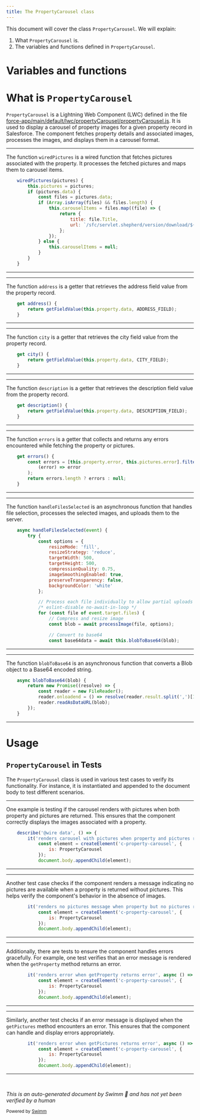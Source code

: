 ```yaml
---
title: The PropertyCarousel class
---
```

This document will cover the class <SwmToken path="force-app/main/default/lwc/propertyCarousel/__tests__/propertyCarousel.test.js" pos="58:4:4" line-data="                is: PropertyCarousel">`PropertyCarousel`</SwmToken>. We will explain:

1. What <SwmToken path="force-app/main/default/lwc/propertyCarousel/__tests__/propertyCarousel.test.js" pos="58:4:4" line-data="                is: PropertyCarousel">`PropertyCarousel`</SwmToken> is.
2. The variables and functions defined in <SwmToken path="force-app/main/default/lwc/propertyCarousel/__tests__/propertyCarousel.test.js" pos="58:4:4" line-data="                is: PropertyCarousel">`PropertyCarousel`</SwmToken>.

# Variables and functions

# What is <SwmToken path="force-app/main/default/lwc/propertyCarousel/__tests__/propertyCarousel.test.js" pos="58:4:4" line-data="                is: PropertyCarousel">`PropertyCarousel`</SwmToken>

<SwmToken path="force-app/main/default/lwc/propertyCarousel/__tests__/propertyCarousel.test.js" pos="58:4:4" line-data="                is: PropertyCarousel">`PropertyCarousel`</SwmToken> is a Lightning Web Component (LWC) defined in the file <SwmPath>[force-app/main/default/lwc/propertyCarousel/propertyCarousel.js](force-app/main/default/lwc/propertyCarousel/propertyCarousel.js)</SwmPath>. It is used to display a carousel of property images for a given property record in Salesforce. The component fetches property details and associated images, processes the images, and displays them in a carousel format.

<SwmSnippet path="/force-app/main/default/lwc/propertyCarousel/propertyCarousel.js" line="23">

---

The function <SwmToken path="force-app/main/default/lwc/propertyCarousel/propertyCarousel.js" pos="23:1:1" line-data="    wiredPictures(pictures) {">`wiredPictures`</SwmToken> is a wired function that fetches pictures associated with the property. It processes the fetched pictures and maps them to carousel items.

```javascript
    wiredPictures(pictures) {
        this.pictures = pictures;
        if (pictures.data) {
            const files = pictures.data;
            if (Array.isArray(files) && files.length) {
                this.carouselItems = files.map((file) => {
                    return {
                        title: file.Title,
                        url: `/sfc/servlet.shepherd/version/download/${file.Id}`
                    };
                });
            } else {
                this.carouselItems = null;
            }
        }
    }
```

---

</SwmSnippet>

<SwmSnippet path="/force-app/main/default/lwc/propertyCarousel/propertyCarousel.js" line="40">

---

The function <SwmToken path="force-app/main/default/lwc/propertyCarousel/propertyCarousel.js" pos="40:3:3" line-data="    get address() {">`address`</SwmToken> is a getter that retrieves the address field value from the property record.

```javascript
    get address() {
        return getFieldValue(this.property.data, ADDRESS_FIELD);
    }
```

---

</SwmSnippet>

<SwmSnippet path="/force-app/main/default/lwc/propertyCarousel/propertyCarousel.js" line="44">

---

The function <SwmToken path="force-app/main/default/lwc/propertyCarousel/propertyCarousel.js" pos="44:3:3" line-data="    get city() {">`city`</SwmToken> is a getter that retrieves the city field value from the property record.

```javascript
    get city() {
        return getFieldValue(this.property.data, CITY_FIELD);
    }
```

---

</SwmSnippet>

<SwmSnippet path="/force-app/main/default/lwc/propertyCarousel/propertyCarousel.js" line="48">

---

The function <SwmToken path="force-app/main/default/lwc/propertyCarousel/propertyCarousel.js" pos="48:3:3" line-data="    get description() {">`description`</SwmToken> is a getter that retrieves the description field value from the property record.

```javascript
    get description() {
        return getFieldValue(this.property.data, DESCRIPTION_FIELD);
    }
```

---

</SwmSnippet>

<SwmSnippet path="/force-app/main/default/lwc/propertyCarousel/propertyCarousel.js" line="52">

---

The function <SwmToken path="force-app/main/default/lwc/propertyCarousel/propertyCarousel.js" pos="52:3:3" line-data="    get errors() {">`errors`</SwmToken> is a getter that collects and returns any errors encountered while fetching the property or pictures.

```javascript
    get errors() {
        const errors = [this.property.error, this.pictures.error].filter(
            (error) => error
        );
        return errors.length ? errors : null;
    }
```

---

</SwmSnippet>

<SwmSnippet path="/force-app/main/default/lwc/propertyCarousel/propertyCarousel.js" line="61">

---

The function <SwmToken path="force-app/main/default/lwc/propertyCarousel/propertyCarousel.js" pos="61:3:3" line-data="    async handleFilesSelected(event) {">`handleFilesSelected`</SwmToken> is an asynchronous function that handles file selection, processes the selected images, and uploads them to the server.

```javascript
    async handleFilesSelected(event) {
        try {
            const options = {
                resizeMode: 'fill',
                resizeStrategy: 'reduce',
                targetWidth: 500,
                targetHeight: 500,
                compressionQuality: 0.75,
                imageSmoothingEnabled: true,
                preserveTransparency: false,
                backgroundColor: 'white'
            };

            // Process each file individually to allow partial uploads succeed
            /* eslint-disable no-await-in-loop */
            for (const file of event.target.files) {
                // Compress and resize image
                const blob = await processImage(file, options);

                // Convert to base64
                const base64data = await this.blobToBase64(blob);
```

---

</SwmSnippet>

<SwmSnippet path="/force-app/main/default/lwc/propertyCarousel/propertyCarousel.js" line="98">

---

The function <SwmToken path="force-app/main/default/lwc/propertyCarousel/propertyCarousel.js" pos="98:3:3" line-data="    async blobToBase64(blob) {">`blobToBase64`</SwmToken> is an asynchronous function that converts a Blob object to a Base64 encoded string.

```javascript
    async blobToBase64(blob) {
        return new Promise((resolve) => {
            const reader = new FileReader();
            reader.onloadend = () => resolve(reader.result.split(',')[1]); // Remove Data-URL declaration
            reader.readAsDataURL(blob);
        });
    }
```

---

</SwmSnippet>

# Usage

## <SwmToken path="force-app/main/default/lwc/propertyCarousel/__tests__/propertyCarousel.test.js" pos="58:4:4" line-data="                is: PropertyCarousel">`PropertyCarousel`</SwmToken> in Tests

The <SwmToken path="force-app/main/default/lwc/propertyCarousel/__tests__/propertyCarousel.test.js" pos="58:4:4" line-data="                is: PropertyCarousel">`PropertyCarousel`</SwmToken> class is used in various test cases to verify its functionality. For instance, it is instantiated and appended to the document body to test different scenarios.

<SwmSnippet path="/force-app/main/default/lwc/propertyCarousel/__tests__/propertyCarousel.test.js" line="55">

---

One example is testing if the carousel renders with pictures when both property and pictures are returned. This ensures that the component correctly displays the images associated with a property.

```javascript
    describe('@wire data', () => {
        it('renders carousel with pictures when property and pictures returned', async () => {
            const element = createElement('c-property-carousel', {
                is: PropertyCarousel
            });
            document.body.appendChild(element);
```

---

</SwmSnippet>

<SwmSnippet path="/force-app/main/default/lwc/propertyCarousel/__tests__/propertyCarousel.test.js" line="80">

---

Another test case checks if the component renders a message indicating no pictures are available when a property is returned without pictures. This helps verify the component's behavior in the absence of images.

```javascript
        it('renders no pictures message when property but no pictures returned', async () => {
            const element = createElement('c-property-carousel', {
                is: PropertyCarousel
            });
            document.body.appendChild(element);
```

---

</SwmSnippet>

<SwmSnippet path="/force-app/main/default/lwc/propertyCarousel/__tests__/propertyCarousel.test.js" line="104">

---

Additionally, there are tests to ensure the component handles errors gracefully. For example, one test verifies that an error message is rendered when the <SwmToken path="force-app/main/default/lwc/propertyCarousel/__tests__/propertyCarousel.test.js" pos="104:10:10" line-data="        it(&#39;renders error when getProperty returns error&#39;, async () =&gt; {">`getProperty`</SwmToken> method returns an error.

```javascript
        it('renders error when getProperty returns error', async () => {
            const element = createElement('c-property-carousel', {
                is: PropertyCarousel
            });
            document.body.appendChild(element);
```

---

</SwmSnippet>

<SwmSnippet path="/force-app/main/default/lwc/propertyCarousel/__tests__/propertyCarousel.test.js" line="121">

---

Similarly, another test checks if an error message is displayed when the <SwmToken path="force-app/main/default/lwc/propertyCarousel/__tests__/propertyCarousel.test.js" pos="121:10:10" line-data="        it(&#39;renders error when getPictures returns error&#39;, async () =&gt; {">`getPictures`</SwmToken> method encounters an error. This ensures that the component can handle and display errors appropriately.

```javascript
        it('renders error when getPictures returns error', async () => {
            const element = createElement('c-property-carousel', {
                is: PropertyCarousel
            });
            document.body.appendChild(element);
```

---

</SwmSnippet>

&nbsp;

*This is an auto-generated document by Swimm 🌊 and has not yet been verified by a human*

<SwmMeta version="3.0.0" repo-id="Z2l0aHViJTNBJTNBZHJlYW1ob3VzZS1sd2MlM0ElM0FTd2ltbS1EZW1v" repo-name="dreamhouse-lwc"><sup>Powered by [Swimm](/)</sup></SwmMeta>
